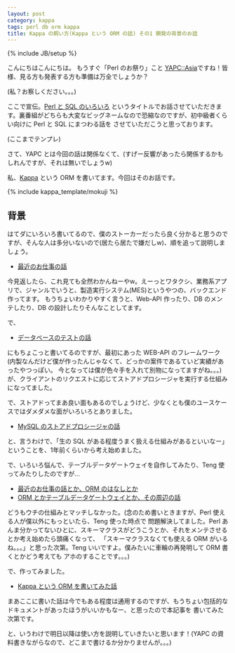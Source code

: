 ```yaml
---
layout: post
category: kappa
tags: perl db orm kappa
title: Kappa の飼い方(Kappa という ORM の話) その1 開発の背景のお話
---
```

{% include JB/setup %}

こんにちはこんにちは。
もうすぐ「Perl のお祭り」こと [YAPC::Asia](http://yapcasia.org/2012/)ですね！皆様、見る方も発表する方も準備は万全でしょうか？

(私？お察しください。。。)

ここで宣伝。[Perl と SQL のいろいろ](http://yapcasia.org/2012/talk/show/863251ce-d870-11e1-924a-0d4e6aeab6a4)
というタイトルでお話させていただきます。裏番組がどちらも大変なビッグネームなので恐縮なのですが、初中級者くらい向けに Perl と SQL にまつわる話を
させていただこうと思っております。

(ここまでテンプレ)

さて、YAPC とは今回の話は関係なくて、(すげー反響があったら関係するかもしれんですが、それは無いでしょうw)

私、[Kappa](https://github.com/tsucchi/p5-Kappa) という ORM を書いてます。今回はそのお話です。

{% include kappa_template/mokuji %}
## 背景
はてダにいろいろ書いてるので、僕のストーカーだったら良く分かると思うのですが、そんな人は多分いないので(居たら居たで嫌だしw)、順を追って説明しましょう。

- [最近のお仕事の話](http://d.hatena.ne.jp/tsucchi1022/20081213/1229174578)

今見返したら、これ見ても全然わかんねーやw。えーっとワタクシ、業務系アプリで、ジャンルでいうと、製造実行システム(MES)というやつの、バックエンド作ってます。
もうちょいわかりやすく言うと、Web-API 作ったり、DB のメンテしたり、DB の設計したりそんなことしてます。

で、

- [データベースのテストの話](http://d.hatena.ne.jp/tsucchi1022/20090615/1245078628)

にもちょこっと書いてるのですが、最初にあった WEB-API のフレームワーク(内製なんだけど僕が作ったんじゃなくて、どっかの案件であるていど実績があったやつっぽい。
今となっては僕が色々手を入れて別物になってますがね。。。)が、クライアントのリクエストに応じてストアドプロシージャを実行する仕組みになってました。

で、ストアドってまあ良い面もあるのでしょうけど、少なくとも僕のユースケースではダメダメな面がいろいろとありました。

- [MySQL のストアドプロシージャの話](http://d.hatena.ne.jp/tsucchi1022/20110806/1312618633)

と、言うわけで、「生の SQL がある程度うまく扱える仕組みがあるといいなー」ということを、1年前くらいから考え始めました。


で、いろいろ悩んで、テーブルデータゲートウェイを自作してみたり、Teng 使ってみたりしたのですが...

- [最近のお仕事の話とか、ORM のはなしとか](http://d.hatena.ne.jp/tsucchi1022/20120514/1337015637)
- [ORM とかテーブルデータゲートウェイとか、その周辺の話](http://d.hatena.ne.jp/tsucchi1022/20120525/1337957432)

どうもウチの仕組みとマッチしなかった。(念のため書いときますが、Perl 使える人が僕以外にもっといたら、Teng 使った時点で
問題解決してました。Perl あんま分かってないひとに、スキーマクラスがどうこうとか、それをメンテさせるとか考え始めたら頭痛くなって、
「スキーマクラスなくても使える ORM がいるね。。。」と思った次第。Teng いいですよ。僕みたいに車輪の再発明して ORM 書くとかどう考えても
アホのすることです。。。)

で、作ってみました。

- [Kappa という ORM を書いてみた話](http://d.hatena.ne.jp/tsucchi1022/20120604/1338780295)

まあここに書いた話は今でもある程度は通用するのですが、もうちょい包括的なドキュメントがあったほうがいいかもなー、と思ったので本記事を
書いてみた次第です。

と、いうわけで明日以降は使い方を説明していきたいと思います！(YAPC の資料書きながらなので、どこまで書けるか分かりませんが。。。)
